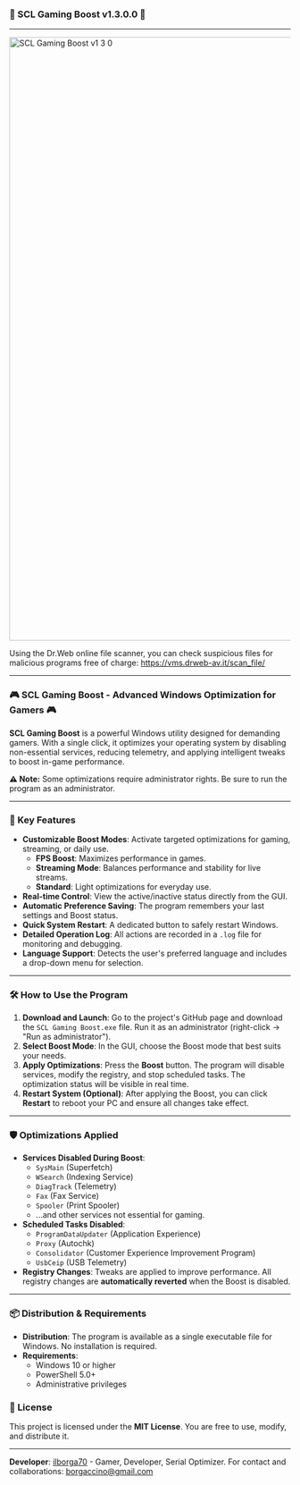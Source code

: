 ### 🚀 SCL Gaming Boost v1.3.0.0 🚀

-----

<img width="1920" height="1080" alt="SCL Gaming Boost v1 3 0" src="https://github.com/user-attachments/assets/998a0a70-6923-4fae-9e7f-b0e74ab1223a" />

Using the Dr.Web online file scanner, you can check suspicious files for malicious programs free of charge: https://vms.drweb-av.it/scan_file/

-----

### 🎮 SCL Gaming Boost - Advanced Windows Optimization for Gamers 🎮

**SCL Gaming Boost** is a powerful Windows utility designed for demanding gamers. With a single click, it optimizes your operating system by disabling non-essential services, reducing telemetry, and applying intelligent tweaks to boost in-game performance.

**⚠️ Note:** Some optimizations require administrator rights. Be sure to run the program as an administrator.

-----

### 🚀 Key Features

  * **Customizable Boost Modes**: Activate targeted optimizations for gaming, streaming, or daily use.
      * **FPS Boost**: Maximizes performance in games.
      * **Streaming Mode**: Balances performance and stability for live streams.
      * **Standard**: Light optimizations for everyday use.
  * **Real-time Control**: View the active/inactive status directly from the GUI.
  * **Automatic Preference Saving**: The program remembers your last settings and Boost status.
  * **Quick System Restart**: A dedicated button to safely restart Windows.
  * **Detailed Operation Log**: All actions are recorded in a `.log` file for monitoring and debugging.
  * **Language Support**: Detects the user's preferred language and includes a drop-down menu for selection.

-----

### 🛠️ How to Use the Program

1.  **Download and Launch**: Go to the project's GitHub page and download the `SCL Gaming Boost.exe` file. Run it as an administrator (right-click → "Run as administrator").
2.  **Select Boost Mode**: In the GUI, choose the Boost mode that best suits your needs.
3.  **Apply Optimizations**: Press the **Boost** button. The program will disable services, modify the registry, and stop scheduled tasks. The optimization status will be visible in real time.
4.  **Restart System (Optional)**: After applying the Boost, you can click **Restart** to reboot your PC and ensure all changes take effect.

-----

### 🛡️ Optimizations Applied

  * **Services Disabled During Boost**:
      * `SysMain` (Superfetch)
      * `WSearch` (Indexing Service)
      * `DiagTrack` (Telemetry)
      * `Fax` (Fax Service)
      * `Spooler` (Print Spooler)
      * ...and other services not essential for gaming.
  * **Scheduled Tasks Disabled**:
      * `ProgramDataUpdater` (Application Experience)
      * `Proxy` (Autochk)
      * `Consolidator` (Customer Experience Improvement Program)
      * `UsbCeip` (USB Telemetry)
  * **Registry Changes**: Tweaks are applied to improve performance. All registry changes are **automatically reverted** when the Boost is disabled.

-----

### 📦 Distribution & Requirements

  * **Distribution**: The program is available as a single executable file for Windows. No installation is required.
  * **Requirements**:
      * Windows 10 or higher
      * PowerShell 5.0+
      * Administrative privileges

### 📜 License

This project is licensed under the **MIT License**. You are free to use, modify, and distribute it.

-----

**Developer**: [ilborga70](https://www.google.com/search?q=https://github.com/ilborga70) - Gamer, Developer, Serial Optimizer.
For contact and collaborations: [borgaccino@gmail.com](mailto:borgaccino@gmail.com)
